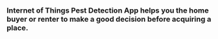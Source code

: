 ### Internet of Things Pest Detection App helps you the home buyer or renter to make a good decision before acquiring a place.
